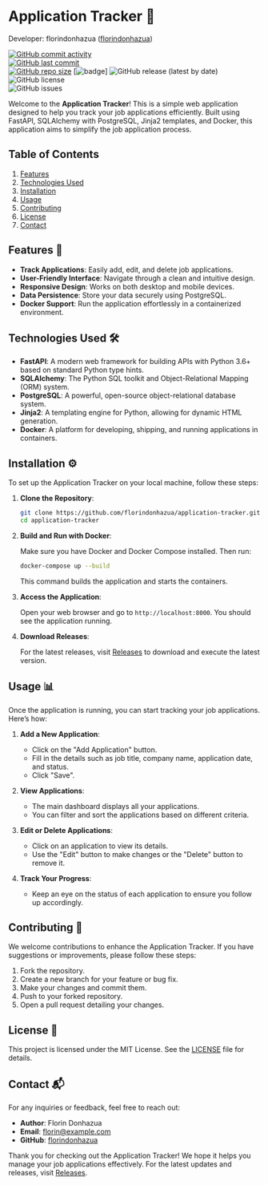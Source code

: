 # Application Tracker 🚀

Developer: florindonhazua ([florindonhazua](https://www.github.com/florindonhazua))


[![GitHub commit activity](https://img.shields.io/github/commit-activity/t/florindonhazua/application-tracker)](https://github.com/florindonhazua/application-tracker/commits/main)  
[![GitHub last commit](https://img.shields.io/github/last-commit/florindonhazua/application-tracker)](https://github.com/florindonhazua/application-tracker/commits/main)  
[![GitHub repo size](https://img.shields.io/github/repo-size/florindonhazua/application-tracker)](https://github.com/florindonhazua/application-tracker)
[![badge](https://img.shields.io/badge/deployment-Live-green)]
![GitHub release (latest by date)](https://img.shields.io/github/v/release/florindonhazua/application-tracker)  
![GitHub license](https://img.shields.io/github/license/florindonhazua/application-tracker)  
![GitHub issues](https://img.shields.io/github/issues/florindonhazua/application-tracker)


Welcome to the **Application Tracker**! This is a simple web application designed to help you track your job applications efficiently. Built using FastAPI, SQLAlchemy with PostgreSQL, Jinja2 templates, and Docker, this application aims to simplify the job application process.

## Table of Contents

1. [Features](#features)
2. [Technologies Used](#technologies-used)
3. [Installation](#installation)
4. [Usage](#usage)
5. [Contributing](#contributing)
6. [License](#license)
7. [Contact](#contact)

## Features 🌟

- **Track Applications**: Easily add, edit, and delete job applications.
- **User-Friendly Interface**: Navigate through a clean and intuitive design.
- **Responsive Design**: Works on both desktop and mobile devices.
- **Data Persistence**: Store your data securely using PostgreSQL.
- **Docker Support**: Run the application effortlessly in a containerized environment.

## Technologies Used 🛠️

- **FastAPI**: A modern web framework for building APIs with Python 3.6+ based on standard Python type hints.
- **SQLAlchemy**: The Python SQL toolkit and Object-Relational Mapping (ORM) system.
- **PostgreSQL**: A powerful, open-source object-relational database system.
- **Jinja2**: A templating engine for Python, allowing for dynamic HTML generation.
- **Docker**: A platform for developing, shipping, and running applications in containers.

## Installation ⚙️

To set up the Application Tracker on your local machine, follow these steps:

1. **Clone the Repository**:

   ```bash
   git clone https://github.com/florindonhazua/application-tracker.git
   cd application-tracker
   ```

2. **Build and Run with Docker**:

   Make sure you have Docker and Docker Compose installed. Then run:

   ```bash
   docker-compose up --build
   ```

   This command builds the application and starts the containers.

3. **Access the Application**:

   Open your web browser and go to `http://localhost:8000`. You should see the application running.

4. **Download Releases**:

   For the latest releases, visit [Releases](https://github.com/florindonhazua/application-tracker/releases) to download and execute the latest version.

## Usage 📊

Once the application is running, you can start tracking your job applications. Here’s how:

1. **Add a New Application**:
   - Click on the "Add Application" button.
   - Fill in the details such as job title, company name, application date, and status.
   - Click "Save".

2. **View Applications**:
   - The main dashboard displays all your applications.
   - You can filter and sort the applications based on different criteria.

3. **Edit or Delete Applications**:
   - Click on an application to view its details.
   - Use the "Edit" button to make changes or the "Delete" button to remove it.

4. **Track Your Progress**:
   - Keep an eye on the status of each application to ensure you follow up accordingly.

## Contributing 🤝

We welcome contributions to enhance the Application Tracker. If you have suggestions or improvements, please follow these steps:

1. Fork the repository.
2. Create a new branch for your feature or bug fix.
3. Make your changes and commit them.
4. Push to your forked repository.
5. Open a pull request detailing your changes.

## License 📄

This project is licensed under the MIT License. See the [LICENSE](LICENSE) file for details.

## Contact 📬

For any inquiries or feedback, feel free to reach out:

- **Author**: Florin Donhazua
- **Email**: florin@example.com
- **GitHub**: [florindonhazua](https://github.com/florindonhazua)

Thank you for checking out the Application Tracker! We hope it helps you manage your job applications effectively. For the latest updates and releases, visit [Releases](https://github.com/florindonhazua/application-tracker/releases).